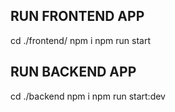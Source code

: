 ## RUN FRONTEND APP
cd ./frontend/
npm i
npm run start

## RUN BACKEND APP
cd ./backend
npm i
npm run start:dev